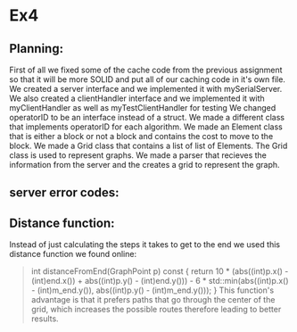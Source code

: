 # Ex4

## Planning:
First of all we fixed some of the cache code from the previous assignment
	so that it will be more SOLID and put all of our caching code in it's own file.
We created a server interface and we implemented it with mySerialServer.
We also created a clientHandler interface and we implemented it with myClientHandler
	as well as myTestClientHandler for testing
We changed operatorID to be an interface instead of a struct.
We made a different class that implements operatorID for each algorithm.
We made an Element class that is either a block or not a block and contains the
	cost to move to the block.
We made a Grid class that contains a list of list of Elements.
The Grid class is used to represent graphs.
We made a parser that recieves the information from the server and the creates a
	grid to represent the graph.

## server error codes:

## Distance function:
Instead of just calculating the steps it takes to get to the end we used this
	distance function we found online:
> int distanceFromEnd(GraphPoint p) const {
>    return 10 * (abs((int)p.x() - (int)end.x()) + abs((int)p.y() - (int)end.y())) -
>            6 * std::min(abs((int)p.x() - (int)m_end.y()), abs((int)p.y() - (int)m_end.y()));
> }
This function's advantage is that it prefers paths that go through the center of the grid,
	which increases the possible routes therefore leading to better results.

